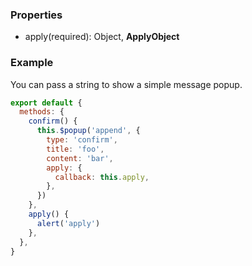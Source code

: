 ### Properties

- apply(required): Object, **ApplyObject**

### Example

You can pass a string to show a simple message popup.

```javascript
export default {
  methods: {
    confirm() {
      this.$popup('append', {
        type: 'confirm',
        title: 'foo',
        content: 'bar',
        apply: {
          callback: this.apply,
        },
      })
    },
    apply() {
      alert('apply')
    },
  },
}
```